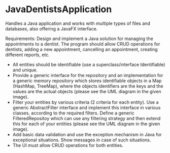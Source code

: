 # JavaDentistsApplication
Handles a Java application and works with multiple types of files and databases, also offering a JavaFX interface.

Requirements:
Design and implement a Java solution for managing the appointments to a dentist. The program should allow CRUD operations for dentists, adding a new appointment, cancelling an appointment, creating different reports, etc.


-	All entities should be identifiable (use a superclass/interface Identifiable) and unique.
-	Provide a generic interface for the repository and an implementation for a generic memory repository which stores identifiable objects in a Map (HashMap, TreeMap), where the objects identifiers are the keys and the values are the actual objects (please see the UML diagram in the given image).
-	Filter your entities by various criteria (2 criteria for each entity). Use a generic AbstractFilter interface and implement this interface in various classes, according to the required filters. Define a generic FilteredRepositoy which can use any filtering strategy and then extend this for each of your entities (please see the UML diagram in the given image).
-	Add basic data validation and use the exception mechanism in Java for exceptional situations. Show messages in case of such situations.
-	The UI must allow CRUD operations for both entities.





